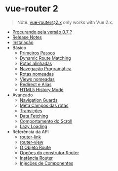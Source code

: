 # vue-router 2

> Note: vue-router@2.x only works with Vue 2.x.

- [Procurando pela versão 0.7 ?](https://github.com/vuejs/vue-router/tree/1.0/docs/en)
- [Release Notes](https://github.com/vuejs/vue-router/releases)
- [Instalação](installation.md)
- Básico
  - [Primeiros Passos](essentials/getting-started.md)
  - [Dynamic Route Matching](essentials/dynamic-matching.md)
  - [Rotas alinhadas](essentials/nested-routes.md)
  - [Navegação Programática](essentials/navigation.md)
  - [Rotas nomeadas](essentials/named-routes.md)
  - [Views nomeadas](essentials/named-views.md)
  - [Redirect e Alias](essentials/redirect-and-alias.md)
  - [HTML5 History Mode](essentials/history-mode.md)
- Avançado
  - [Navigation Guards](advanced/navigation-guards.md)
  - [Meta Campos das rotas](advanced/meta.md)
  - [Transições](advanced/transitions.md)
  - [Data Fetching](advanced/data-fetching.md)
  - [Comportamento do Scroll](advanced/scroll-behavior.md)
  - [Lazy Loading](advanced/lazy-loading.md)
- Referência da API
  - [router-link](api/router-link.md)
  - [router-view](api/router-view.md)
  - [O Objeto Route](api/route-object.md)
  - [Opções do construtor Router](api/options.md)
  - [Instância Router](api/router-instance.md)
  - [Injeções de Componentes](api/component-injections.md)
